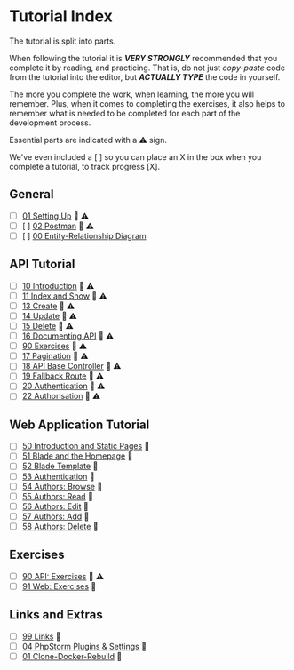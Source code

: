 # Tutorial Index

The tutorial is split into parts.

When following the tutorial it is ***VERY STRONGLY*** 
recommended that you complete it by reading, and practicing. That is,
do not just *copy-paste* code from the tutorial into the editor, but
***ACTUALLY TYPE*** the code in yourself.

The more you complete the work, when learning, the more you will
remember. Plus, when it comes to completing the exercises, it also 
helps to remember what is needed to be completed for each part of 
the development process.

Essential parts are indicated with a ⚠ sign.

We've even included a [ ] so you can place an X in the box when you complete a tutorial, to track progress [X].

## General
- [ ] [01 Setting Up](ReadMe-00-Setting-Up.md) 🔗 ⚠
- [ ] [ ] [02 Postman](ReadMe-02-Postman.md) 🔗 ⚠
- [ ] [ ] [00 Entity-Relationship Diagram](ReadMe-00-Library-ER.md)

## API Tutorial
- [ ] [10 Introduction](ReadMe-10-API-introduction.md) 🔗 ⚠
- [ ] [11 Index and Show](ReadMe-11-API-index-show.md) 🔗 ⚠
- [ ] [13 Create](ReadMe-14-API-create.md) 🔗 ⚠
- [ ] [14 Update](ReadMe-15-API-update.md) 🔗 ⚠
- [ ] [15 Delete](ReadMe-16-API-delete.md) 🔗 ⚠
- [ ] [16 Documenting API](ReadMe-17-API-documenting.md) 🔗 ⚠
- [ ] [90 Exercises](ReadMe-90-API-exercises.md) 🔗 ⚠
- [ ] [17 Pagination](ReadMe-18-API-pagination.md) 🔗 ⚠
- [ ] [18 API Base Controller](ReadMe-19-API-Base-controller-II.md) 🔗 ⚠
- [ ] [19 Fallback Route](ReadMe-20-API-fallback-route.md) 🔗 ⚠
- [ ] [20 Authentication](ReadMe-21-API-authentication.md) 🔗 ⚠
- [ ] [22 Authorisation](ReadMe-22-API-authorisation.md) 🔗 ⚠

## Web Application Tutorial
- [ ] [50 Introduction and Static Pages](ReadMe-50-Introduction.md) 🔗
- [ ] [51 Blade and the Homepage](ReadMe-51-Blade-HomePage.md) 🔗
- [ ] [52 Blade Template](ReadMe-52-Blade-Template.md) 🔗
- [ ] [53 Authentication](ReadMe-53-Blade-Authentication.md) 🔗
- [ ] [54 Authors: Browse](ReadMe-54-Blade-Authors-Browse.md) 🔗
- [ ] [55 Authors: Read](ReadMe-55-Blade-Authors-Read.md) 🔗
- [ ] [56 Authors: Edit](ReadMe-56-Blade-Authors-Edit.md) 🔗
- [ ] [57 Authors: Add](ReadMe-57-Blade-Authors-Add.md) 🔗
- [ ] [58 Authors: Delete](ReadMe-58-Blade-Authors-Delete.md) 🔗

## Exercises
- [ ] [90 API: Exercises](ReadMe-90-API-exercises.md) 🔗 ⚠
- [ ] [91 Web: Exercises](ReadMe-91-Web-exercises.md) 🔗

## Links and Extras
- [ ] [99 Links](ReadMe-99-Links.md) 🔗
- [ ] [04 PhpStorm Plugins & Settings](ReadMe-04-PhpStorm-Plugins-and-Settings.md) 🔗
- [ ] [01 Clone-Docker-Rebuild](ReadMe-01-Clone-Docker-Rebuild.md) 🔗
